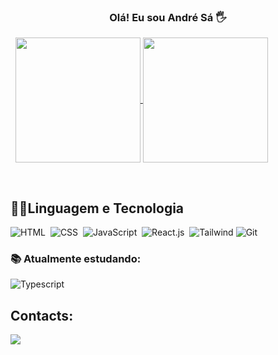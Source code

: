


<h3 align="center">Olá! Eu sou André Sá 🖐</h3>&nbsp;


  <a href="https://github.com/anuraghazra/github-readme-stats">
  <img height=200  align="center" src="https://github-readme-stats.vercel.app/api?username=andre-webcode&bg_color=00000000" />
</a>
<a href="https://github.com/anuraghazra/convoychat">
  <img height=200 align="center" src="https://github-readme-stats.vercel.app/api/top-langs?username=andre-webcode&layout=compact&langs_count=8&card_width=200&bg_color=00000000" />
</a>
  
 
 &nbsp;
 &nbsp;



## 👨‍💻Linguagem e Tecnologia

![HTML](https://img.shields.io/badge/HTML5-E34F26?style=for-the-badge&logo=html5&logoColor=white)&nbsp;
![CSS](https://img.shields.io/badge/CSS3-1572B6?style=for-the-badge&logo=css3&logoColor=white)&nbsp;
![JavaScript](https://img.shields.io/badge/JavaScript-F7DF1E?style=for-the-badge&logo=javascript&logoColor=black)&nbsp;
![React.js](https://img.shields.io/badge/React-20232A?style=for-the-badge&logo=react&logoColor=61DAFB)&nbsp;
![Tailwind](https://img.shields.io/badge/Tailwind_CSS-38B2AC?style=for-the-badge&logo=tailwind-css&logoColor=white)
![Git](https://img.shields.io/badge/GIT-E44C30?style=for-the-badge&logo=git&logoColor=white)&nbsp;





### 📚 Atualmente estudando:
![Typescript](https://img.shields.io/badge/TypeScript-007ACC?style=for-the-badge&logo=typescript&logoColor=white)&nbsp;
&nbsp;
## Contacts:

<div> 
</a>
<a href="https://www.linkedin.com/in/andre-sá/" target="_blank"><img src="https://img.shields.io/badge/-LinkedIn-%230077B5?style=for-the-badge&logo=linkedin&logoColor=white"  target="_blank"></a> 
</div>&nbsp;&nbsp;
 

